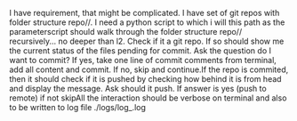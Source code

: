 I have requirement, that might be complicated. I have set of git repos with folder structure repo/<l1>/<l2>. I need a python script to which i will this path as the parameterscript should walk through the folder structure repo/<l1>/<l2> recursively... no deeper than l2. Check if it a git repo. If so should show me the current status of the files pending for commit. Ask the question do I want to commit? If yes, take one line of commit comments from terminal, add all content and commit. If no, skip and continue.If the repo is commited, then it should check if it is pushed by checking how behind it is from head and display the message. Ask should it push. If answer is yes (push to remote) if not skipAll the interaction should be verbose on terminal and also to be written to log file ./logs/log_<timestamp>.log